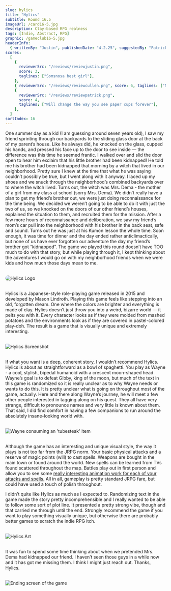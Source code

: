 ```yaml
---
slug: hylics
title: "Hylics"
subtitle: Round 16.5
imageUrl: /card16-5.jpg
description: Clay-based RPG realness
tags: [Indie, Abstract, RPG]
graphic: /gameclub16-5.jpg
headerInfo:
  { writtenBy: "Justin", publishedDate: "4.2.25", suggestedBy: "Patrick" }
scores:
  [
    {
      reviewerSrc: "/reviews/reviewjustin.png",
      score: 3,
      taglines: ["Somsnosa best girl"],
    },
    { reviewerSrc: "/reviews/reviewcullen.png", score: 6, taglines: ["N/A"] },
    {
      reviewerSrc: "/reviews/reviewpatrick.png",
      score: 4,
      taglines: ["Will change the way you see paper cups forever"],
    },
  ]
sortIndex: 16
---
```


One summer day as a kid (I am guessing around seven years old), I saw my friend sprinting through our backyards to the sliding glass door at the back of my parent’s house. Like he always did, he knocked on the glass, cupped his hands, and pressed his face up to the door to see inside — the difference was this time he seemed frantic. I walked over and slid the door open to hear him exclaim that his little brother had been kidnapped! He told me his brother had been kidnapped that morning by a witch that lived in our neighborhood. Pretty sure I knew at the time that what he was saying couldn’t possibly be true, but I went along with it anyway. I laced up my shoes and we snuck through the neighborhood’s combined backyards over to where the witch lived. Turns out, the witch was Mrs. Dema - the mother of a girl from my class at school (sorry Mrs. Dema). We didn’t really have a plan to get my friend’s brother out, we were just doing reconnaissance for the time being. We decided we weren’t going to be able to do it with just the two of us, so we knocked on the doors of our other friend’s houses, explained the situation to them, and recruited them for the mission. After a few more hours of reconnaissance and deliberation, we saw my friend’s mom’s car pull into the neighborhood with his brother in the back seat, safe and sound. Turns out he was just at his Kumon lesson the whole time. Soon enough, it was time for dinner and the day ended rather anticlimactically, but none of us have ever forgotten our adventure the day my friend’s brother got “kidnapped”. The game we played this round doesn’t have TOO much to do with that story, but while playing through it, I kept thinking about the adventures I would go on with my neighborhood friends when we were kids and how much those days mean to me.
<br></br>

<div class="reviewsplit"><img src="/reviews/hylics/logo.png"
alt="Hylics Logo" style="border-radius: 20px;"/></div><br>

Hylics is a Japanese-style role-playing game released in 2015 and developed by Mason Lindroth. Playing this game feels like stepping into an old, forgotten dream. One where the colors are brighter and everything is made of clay. Hylics doesn’t just throw you into a weird, bizarre world — it pelts you with it. Every character looks as if they were molded from mashed potatoes and the environments look as if they are covered in pastel-colored play-doh. The result is a game that is visually unique and extremely interesting. <br><br>

<div class="reviewsplit"><img src="/reviews/hylics/bridge.jpg"
alt="Hylics Screenshot" /><div><br>

If what you want is a deep, coherent story, I wouldn’t recommend Hylics. Hylics is about as straightforward as a bowl of spaghetti. You play as Wayne - a cool, stylish, bipedal humanoid with a crescent moon-shaped head. Wayne’s goal is to defeat Gibby, king of the moon, but much of the text in this game is randomized so it is really unclear as to why Wayne needs or wants to do this. It is pretty unclear what is going on throughout most of the game, actually. Here and there along Wayne’s journey, he will meet a few other people interested in tagging along on his quest. They all have very strange, difficult to pronounce names and very little is known about them. That said, I did find comfort in having a few companions to run around the absolutely insane-looking world with. <br><br>

<div class="reviewsplit"><img src="/reviews/hylics/tubesteak.gif"
alt="Wayne consuming an 'tubesteak' item" /><div><br>

Although the game has an interesting and unique visual style, the way it plays is not too far from the JRPG norm. Your basic physical attacks and a reserve of magic points (will) to cast spells. Weapons are bought in the main town or found around the world. New spells can be learned from TVs found scattered throughout the map. Battles play out in first person and allow you to see some [really interesting animation work for each of your attacks and spells.](/reviews/hylics/spell.gif) All in all, gameplay is pretty standard JRPG fare, but could have used a touch of polish throughout.

I didn’t quite like Hylics as much as I expected to. Randomizing text in the game made the story pretty incomprehensible and I really wanted to be able to follow some sort of plot line. It presented a pretty strong vibe, though and that carried me through until the end. Strongly recommend the game if you want to play something visually unique, but otherwise there are probably better games to scratch the indie RPG itch.<br><br>

<div class="reviewsplit"><img src="/reviews/hylics/wayne.png"
alt="Hylics Art" /><div><br>

It was fun to spend some time thinking about when we pretended Mrs. Dema had kidnapped our friend. I haven’t seen those guys in a while now and it has got me missing them. I think I might just reach out. Thanks, Hylics.
<br><br>

<div class="reviewsplit" style="margin-bottom: -40px;"><img src="/reviews/hylics/end.jpg"
alt="Ending screen of the game" style="margin-bottom: -20px;"/><div>

<br><br>
